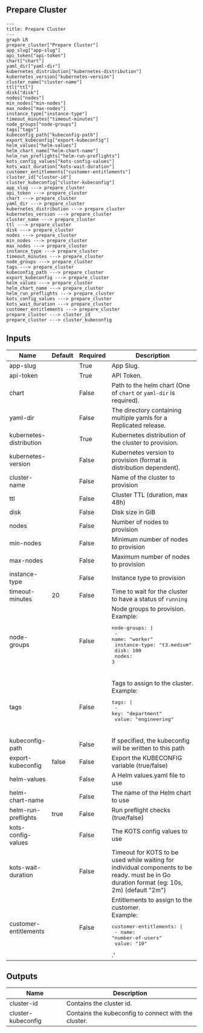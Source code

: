 ## Prepare Cluster

```mermaid
---
title: Prepare Cluster
---
graph LR
prepare_cluster["Prepare Cluster"]
app_slug["app-slug"]
api_token["api-token"]
chart["chart"]
yaml_dir["yaml-dir"]
kubernetes_distribution["kubernetes-distribution"]
kubernetes_version["kubernetes-version"]
cluster_name["cluster-name"]
ttl["ttl"]
disk["disk"]
nodes["nodes"]
min_nodes["min-nodes"]
max_nodes["max-nodes"]
instance_type["instance-type"]
timeout_minutes["timeout-minutes"]
node_groups["node-groups"]
tags["tags"]
kubeconfig_path["kubeconfig-path"]
export_kubeconfig["export-kubeconfig"]
helm_values["helm-values"]
helm_chart_name["helm-chart-name"]
helm_run_preflights["helm-run-preflights"]
kots_config_values["kots-config-values"]
kots_wait_duration["kots-wait-duration"]
customer_entitlements["customer-entitlements"]
cluster_id["cluster-id"]
cluster_kubeconfig["cluster-kubeconfig"]
app_slug ---> prepare_cluster
api_token ---> prepare_cluster
chart ---> prepare_cluster
yaml_dir ---> prepare_cluster
kubernetes_distribution ---> prepare_cluster
kubernetes_version ---> prepare_cluster
cluster_name ---> prepare_cluster
ttl ---> prepare_cluster
disk ---> prepare_cluster
nodes ---> prepare_cluster
min_nodes ---> prepare_cluster
max_nodes ---> prepare_cluster
instance_type ---> prepare_cluster
timeout_minutes ---> prepare_cluster
node_groups ---> prepare_cluster
tags ---> prepare_cluster
kubeconfig_path ---> prepare_cluster
export_kubeconfig ---> prepare_cluster
helm_values ---> prepare_cluster
helm_chart_name ---> prepare_cluster
helm_run_preflights ---> prepare_cluster
kots_config_values ---> prepare_cluster
kots_wait_duration ---> prepare_cluster
customer_entitlements ---> prepare_cluster
prepare_cluster ---> cluster_id
prepare_cluster ---> cluster_kubeconfig
```
## Inputs
| Name | Default | Required | Description |
| --- | --- | --- | --- |
| app-slug |  | True | App Slug. |
| api-token |  | True | API Token. |
| chart |  | False | Path to the helm chart (One of `chart` or `yaml-dir` is required). |
| yaml-dir |  | False | The directory containing multiple yamls for a Replicated release. |
| kubernetes-distribution |  | True | Kubernetes distribution of the cluster to provision. |
| kubernetes-version |  | False | Kubernetes version to provision (format is distribution dependent). |
| cluster-name |  | False | Name of the cluster to provision |
| ttl |  | False | Cluster TTL (duration, max 48h) |
| disk |  | False | Disk size in GiB |
| nodes |  | False | Number of nodes to provision |
| min-nodes |  | False | Minimum number of nodes to provision |
| max-nodes |  | False | Maximum number of nodes to provision |
| instance-type |  | False | Instance type to provision |
| timeout-minutes | 20 | False | Time to wait for the cluster to have a status of `running` |
| node-groups |  | False | Node groups to provision.<br>Example:<br><pre>node-groups: \|<br>  - name: "worker"<br>    instance-type: "t3.medium"<br>    disk: 100<br>    nodes: 3</pre><br> |
| tags |  | False | Tags to assign to the cluster.<br>Example:<br><pre>tags: \|<br>  - key: "department"<br>    value: "engineering"</pre><br> |
| kubeconfig-path |  | False | If specified, the kubeconfig will be written to this path |
| export-kubeconfig | false | False | Export the KUBECONFIG variable (true/false) |
| helm-values |  | False | A Helm values.yaml file to use |
| helm-chart-name |  | False | The name of the Helm chart to use |
| helm-run-preflights | true | False | Run preflight checks (true/false) |
| kots-config-values |  | False | The KOTS config values to use |
| kots-wait-duration |  | False | Timeout for KOTS to be used while waiting for individual components to be ready. must be in Go duration format (eg: 10s, 2m) (default "2m") |
| customer-entitlements |  | False | Entitlements to assign to the customer.<br>Example:<br><pre>customer-entitlements: \|<br>  - name: "number-of-users"<br>    value: "10"</pre>.'<br> |

## Outputs
| Name | Description |
| --- | --- |
| cluster-id | Contains the cluster id. |
| cluster-kubeconfig | Contains the kubeconfig to connect with the cluster. |

